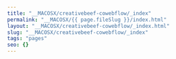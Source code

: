 ```yaml
---
title: "__MACOSX/creativebeef-cowebflow/_index"
permalink: "__MACOSX/{{ page.fileSlug }}/index.html"
layout: "__MACOSX/creativebeef-cowebflow/_index.html"
slug: "__MACOSX/creativebeef-cowebflow/_index"
tags: "pages"
seo: {}
---
```



